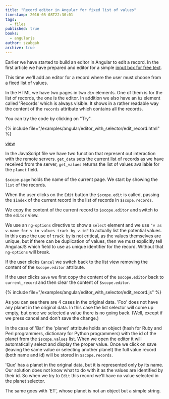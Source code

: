 ```yaml
---
title: "Record editor in Angular for fixed list of values"
timestamp: 2016-05-08T22:30:01
tags:
  - files
published: true
books:
  - angularjs
author: szabgab
archive: true
---
```



Earlier we have started to build an editor in Angular to edit a record. In the first article we have prepared
and editor for a simple [input box for free text](/record-editor-in-angular).

This time we'll add an editor for a record where the user must choose from a fixed list of values.


In the HTML we have two pages in two `div` elements. One of them is for the list of records, the
one is the editor. In addition we also have an `h2` element called 'Records' which is always visible.
It shows in a rather readable way the content of the `records` attribute which contains all the records.

You can try the code by clicking on "Try".

{% include file="/examples/angular/editor_with_selector/edit_record.html" %}

[view](/examples/angular/editor_with_selector/edit_record.html)


In the JavaScript file we have two function that represent out interaction with the remote servers.
`get_data` sets the current list of records as we have received from the server, `get_values`
returns the list of values available for the `planet` field.

`$scope.page` holds the name of the current page. We start by showing the `list` of the records.

When the user clicks on the `Edit` button the `$scope.edit` is called, passing the `$index`
of the current record in the list of records in `$scope.records`.

We copy the content of the current record to `$scope.editor` and switch to the `editor` view.

We use an `ng-options` directive to show a `select` element and we use
`"v as v.name for v in values track by v.id"` to actually list the potential values.
In this case the use of `track by` is not critical, as the values themselves are unique,
but if there can be duplication of values, then we must explicitly tell AngularJS which field to use
as unique identifier for the record. Without that `ng-options` will break.

If the user clicks `Cancel` we switch back to the list view removing the content of the `$scope.editor` attribute.

If the user clicks `Save` we first copy the content of the `$scope.editor` back to `current_record`
and then clear the content of `$scope.editor`.

{% include file="/examples/angular/editor_with_selector/edit_record.js" %}

As you can see there are 4 cases in the original data. 'Foo' does not have any planet in the original data.
In this case the list selector will come up empty, but once we selected a value there is no going back.
(Well, except if we press cancel and don't save the change.)

In the case of 'Bar' the 'planet' attribute holds an object (hash for Ruby and Perl programmers, dictionary for Python programmers) 
with the id of the planet from the `$scope.values` list. When we open the editor it will automatically select and display
the proper value.  Once we click on save (leaving the same value or selecting another planet) the full value record (both name and id)
will be stored in `$scope.records`.

'Qux' has a planet in the original data, but it is represented only by its name. Our solution does not know what to do with it
as the values are identified by their id. So when we try to `Edit` this record we'll have no value selected in the planet selector.

The same goes with 'ET', whose planet is not an object but a simple string.


